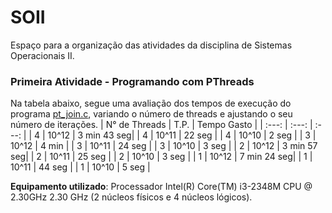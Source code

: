 # SOII
Espaço para a organização das atividades da disciplina de Sistemas Operacionais II.


### Primeira Atividade - Programando com PThreads
Na tabela abaixo, segue uma avaliação dos tempos de execução do programa [pt_join.c](https://github.com/MGStigger/SOII/blob/main/pt_join.c), variando o número de threads e ajustando o seu número de iterações.
| N° de Threads |   T.P.   | Tempo Gasto |
|     :---:     |   :---:  |    :---:    |
|       4       |   10^12  | 3 min 43 seg|
|       4       |   10^11  |    22 seg   |
|       4       |   10^10  |    2 seg    |
|       3       |   10^12  |    4 min    |
|       3       |   10^11  |    24 seg   |
|       3       |   10^10  |    3 seg    |
|       2       |   10^12  | 3 min 57 seg|
|       2       |   10^11  |    25 seg   |
|       2       |   10^10  |    3 seg    |
|       1       |   10^12  | 7 min 24 seg|
|       1       |   10^11  |    44 seg   |
|       1       |   10^10  |    5 seg    |

**Equipamento utilizado**: Processador Intel(R) Core(TM) i3-2348M CPU @ 2.30GHz 2.30 GHz (2 núcleos físicos e 4 núcleos lógicos).
